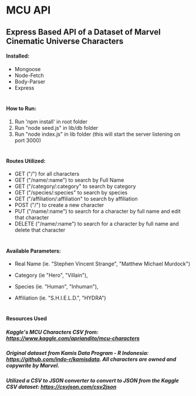 # MCU API

## Express Based API of a Dataset of Marvel Cinematic Universe Characters

#### Installed:

- Mongoose
- Node-Fetch
- Body-Parser
- Express

#

#### How to Run:

1. Run 'npm install' in root folder
2. Run "node seed.js" in lib/db folder
3. Run "node index.js" in lib folder
   (this will start the server listening on port 3000)

#

#### Routes Utilized:

- GET ("/") for all characters
- GET ("/name/:name") to search by Full Name
- GET ("/category/:category" to search by category
- GET ("/species/:species" to search by species
- GET ("/affiliation/:affiliation" to search by affiliation
- POST ("/") to create a new character
- PUT ("/name/:name") to search for a character by full name and edit that character
- DELETE ("/name/:name") to search for a character by full name and delete that character

#

#### Available Parameters:

- Real Name (ie. "Stephen Vincent Strange", "Matthew Michael Murdock")
- Category (ie "Hero", "Villain"),

- Species (ie. "Human", "Inhuman"),
- Affiliation (ie. "S.H.I.E.L.D.", "HYDRA")

#

#

#

#### Resources Used

##### Kaggle's MCU Characters CSV from: https://www.kaggle.com/apriandito/mcu-characters

##### Original dataset from Kamis Data Program - R Indonesia: https://github.com/indo-r/kamisdata. All characters are owned and copywrite by Marvel.

##### Utilized a CSV to JSON converter to convert to JSON from the Kaggle CSV dataset: https://csvjson.com/csv2json
